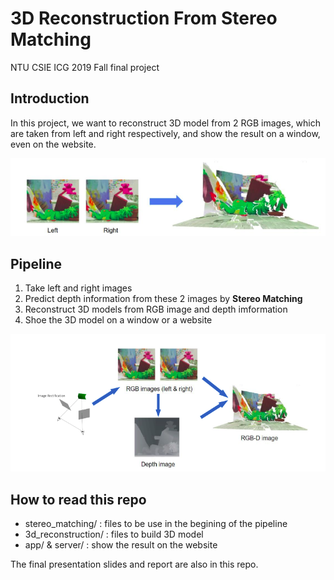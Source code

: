 # 3D Reconstruction From Stereo Matching
NTU CSIE ICG 2019 Fall final project

## Introduction
 In this project, we want to reconstruct 3D model from 2 RGB images, which are taken from left and right respectively, and show the result on a window, even on the website.

![goal](images/goal.png)

## Pipeline
1. Take left and right images
2. Predict depth information from these 2 images by **Stereo Matching**
3. Reconstruct 3D models from RGB image and depth imformation
4. Shoe the 3D model on a window or a website

![pipeline](images/pipeline.png)

## How to read this repo
* stereo_matching/ : files to be use in the begining of the pipeline
* 3d_reconstruction/ : files to build 3D model 
* app/ & server/ : show the result on the website

The final presentation slides and report are also in this repo.
